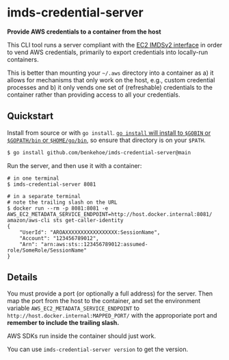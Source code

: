 # imds-credential-server
**Provide AWS credentials to a container from the host**

This CLI tool runs a server compliant with the [EC2 IMDSv2 interface](https://docs.aws.amazon.com/AWSEC2/latest/UserGuide/configuring-instance-metadata-service.html) in order to vend AWS credentials, primarily to export credentials into locally-run containers.

This is better than mounting your `~/.aws` directory into a container as a) it allows for mechanisms that only work on the host, e.g., custom credential processes and b) it only vends one set of (refreshable) credentials to the container rather than providing access to all your credentials.

## Quickstart

Install from source or with `go install`.
[`go install` will install to `$GOBIN` or `$GOPATH/bin` or `$HOME/go/bin`](https://pkg.go.dev/cmd/go#hdr-Compile_and_install_packages_and_dependencies), so ensure that directory is on your `$PATH`.


```bash
$ go install github.com/benkehoe/imds-credential-server@main
```

Run the server, and then use it with a container:

```
# in one terminal
$ imds-credential-server 8081

# in a separate terminal
# note the trailing slash on the URL
$ docker run --rm -p 8081:8081 -e AWS_EC2_METADATA_SERVICE_ENDPOINT=http://host.docker.internal:8081/
amazon/aws-cli sts get-caller-identity
{
    "UserId": "AROAXXXXXXXXXXXXXXXXX:SessionName",
    "Account": "123456789012",
    "Arn": "arn:aws:sts::123456789012:assumed-role/SomeRole/SessionName"
}
```

## Details

You must provide a port (or optionally a full address) for the server.
Then map the port from the host to the container, and set the environment variable `AWS_EC2_METADATA_SERVICE_ENDPOINT` to `http://host.docker.internal:MAPPED_PORT/` with the approporiate port and **remember to include the trailing slash.**

AWS SDKs run inside the container should just work.

You can use `imds-credential-server version` to get the version.
